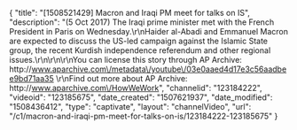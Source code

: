 {
    "title": "[1508521429] Macron and Iraqi PM meet for talks on IS",
    "description": "(5 Oct 2017) The Iraqi prime minister met with the French President in Paris on Wednesday.\r\nHaider al-Abadi and Emmanuel Macron are expected to discuss the US-led campaign against the Islamic State group, the recent Kurdish independence referendum and other regional issues.\r\n\r\n\r\nYou can license this story through AP Archive: http:\/\/www.aparchive.com\/metadata\/youtube\/03e0aaed4d17e3c56aadbee9bd71aa35 \r\nFind out more about AP Archive: http:\/\/www.aparchive.com\/HowWeWork",
    "channelid": "123184222",
    "videoid": "123185675",
    "date_created": "1507621937",
    "date_modified": "1508436412",
    "type": "captivate",
    "layout": "channelVideo",
    "url": "\/c1\/macron-and-iraqi-pm-meet-for-talks-on-is\/123184222-123185675"
}